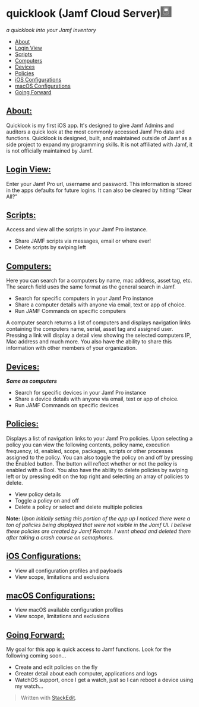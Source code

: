 # quicklook (Jamf Cloud Server)![quicklook logo](logo.png "quicklook logo")

_a quicklook into your Jamf inventory_

- [About](#About)
- [Login View](#loginview)
- [Scripts](#scripts)
- [Computers](#computers)
- [Devices](#devices)
- [Policies](#policies)
- [iOS Configurations](#iosconfigurations)
- [macOS Configurations](#macOSconfigurations)
- [Going Forward](#goingforward)

## [About:](#About)

Quicklook is my first iOS app.  It's designed to give Jamf Admins and auditors a quick look at the most commonly accessed Jamf Pro data and functions. Quicklook is designed, built, and maintained outside of Jamf as a side project to expand my programming skills. It is not affiliated with Jamf, it is not officially maintained by Jamf.


## [Login View:](#loginview)

Enter your Jamf Pro url, username and password.
This information is stored in the apps defaults for future logins. 
It can also be cleared by hitting “Clear All?”

## [Scripts:](#scripts)

Access and view all the scripts in your Jamf Pro instance.
* Share JAMF scripts via messages, email or where ever!
* Delete scripts by swiping left


## [Computers:](#computers)

Here you can search for a computers by name, mac address, asset tag, etc.
The search field uses the same format as the general search in Jamf. 
* Search for specific computers in your Jamf Pro instance
* Share a computer details with anyone via email, text or app of choice.
* Run JAMF Commands on specific computers

A computer search returns a list of computers and displays navigation links containing the computers name, serial, asset tag and assigned user. Pressing a link will display a detail view showing the selected computers IP, Mac address and much more.  You also have the ability to share this information with other members of your organization.

## [Devices:](#devices)
***Same as computers***
* Search for specific devices in your Jamf Pro instance
* Share a device details with anyone via email, text or app of choice.
* Run JAMF Commands on specific devices

## [Policies:](#policies)

Displays a list of navigation links to your Jamf Pro policies. Upon selecting a policy you can view the following contents, policy name, execution frequency, id, enabled, scope, packages, scripts or other processes assigned to the policy.  You can also toggle the policy on and off by pressing the Enabled button.  The button will reflect whether or not the policy is enabled with a Bool. You also have the ability to delete policies by swiping left or by pressing edit on the top right and selecting an array of policies to delete.

* View policy details
* Toggle a policy on and off
* Delete a policy or select and delete multiple policies

**Note:** *Upon initially setting this portion of the app up I noticed there were a ton of policies being displayed that were not visible in the Jamf UI.  I believe these policies are created by Jamf Remote. I went ahead and deleted them after taking a crash course on semaphores.*

## [iOS Configurations:](#iosconfigurations)
* View all configuration profiles and payloads
*  View scope, limitations and exclusions

## [macOS Configurations:](#macosconfigurations)
* View macOS available configuration profiles
* View scope, limitations and exclusions

## [Going Forward:](#goingforward)
My goal for this app is quick access to Jamf functions.
Look for the following coming soon…
- Create and edit policies on the fly
- Greater detail about each computer, applications and logs
- WatchOS support, once I get a watch, just so I can reboot a device using my watch...

> Written with [StackEdit](https://stackedit.io/).